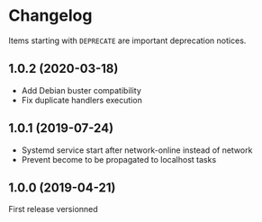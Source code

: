 # Changelog

Items starting with `DEPRECATE` are important deprecation notices.

## 1.0.2 (2020-03-18)

* Add Debian buster compatibility
* Fix duplicate handlers execution

## 1.0.1 (2019-07-24)

* Systemd service start after network-online instead of network
* Prevent become to be propagated to localhost tasks

## 1.0.0 (2019-04-21)

First release versionned
